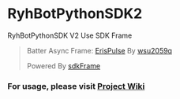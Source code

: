 # RyhBotPythonSDK2
RyhBotPythonSDK V2 Use SDK Frame

> Batter Async Frame: [ErisPulse](https://github.com/wsu2059q/ErisPulse) By [wsu2059q](https://github.com/wsu2059q)
>
> Powered By [sdkFrame](https://github.com/runoneall/sdkFrame)

### For usage, please visit [Project Wiki](https://github.com/runoneall/RyhBotPythonSDK2/wiki)